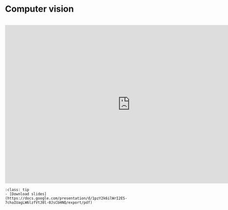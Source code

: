 # Computer vision


<br>

<iframe src="https://docs.google.com/presentation/d/e/2PACX-1vTtjShK-he54dYiPNnM2M31hymP-jOxNVvP39MUeYlC35niq0yv5t3Z0mV1otlYWZrdBUSe9Nf6QpIq/embed?start=false&loop=false&delayms=3000" frameborder="0" width="820" height="520" allowfullscreen="true" mozallowfullscreen="true" webkitallowfullscreen="true"></iframe>

<br>


```{admonition} Resources
:class: tip
- [Download slides](https://docs.google.com/presentation/d/1pzY2k6ilWrI2ES-7chaIUagLW6lzfVtJ8l-0JsCbHNQ/export/pdf)
```
